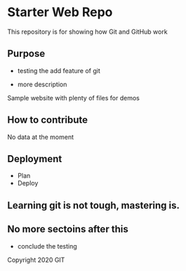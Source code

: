 # Starter Web Repo

This repository is for showing how Git and GitHub work

## Purpose
* testing the add feature of git

* more description

Sample website with plenty of files for demos

## How to contribute

No data at the moment

## Deployment
* Plan
* Deploy


## Learning git is not tough,  mastering is.

## No more sectoins after this
* conclude the testing

Copyright 2020 GIT
